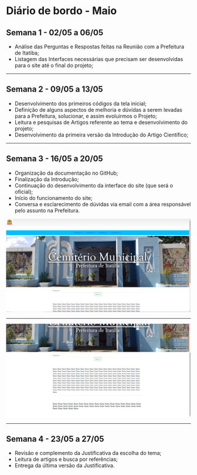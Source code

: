 # Diário de bordo - Maio



## Semana 1 - 02/05 a 06/05



* Análise das Perguntas e Respostas feitas na Reunião com a Prefeitura de Itatiba;
* Listagem das Interfaces necessárias que precisam ser desenvolvidas para o site até o final do projeto;




---

## Semana 2 - 09/05 a 13/05



* Desenvolvimento dos primeiros códigos da tela inicial;
* Definição de alguns aspectos de melhoria e dúvidas a serem levadas para a Prefeitura, solucionar, e assim evoluirmos o Projeto;
* Leitura e pesquisas de Artigos referente ao tema e desenvolvimento do projeto;
* Desenvolvimento da primeira versão da Introdução do Artigo Científico;




---

## Semana 3 - 16/05 a 20/05

* Organização da documentação no GitHub;
* Finalização da Introdução;
* Continuação do desenvolvimento da interface do site (que será o oficial);
* Início do funcionamento do site;
* Conversa e esclarecimento de dúvidas via email com a área responsável pelo assunto na Prefeitura.


![interfacedosite](imagens/site1.png)    

---

![interface2dosite](imagens/site2.png)   



---

## Semana 4 - 23/05 a 27/05

* Revisão e complemento da Justificativa da escolha do tema;
* Leitura de artigos e busca por referências;
* Entrega da última versão da Justificativa.




